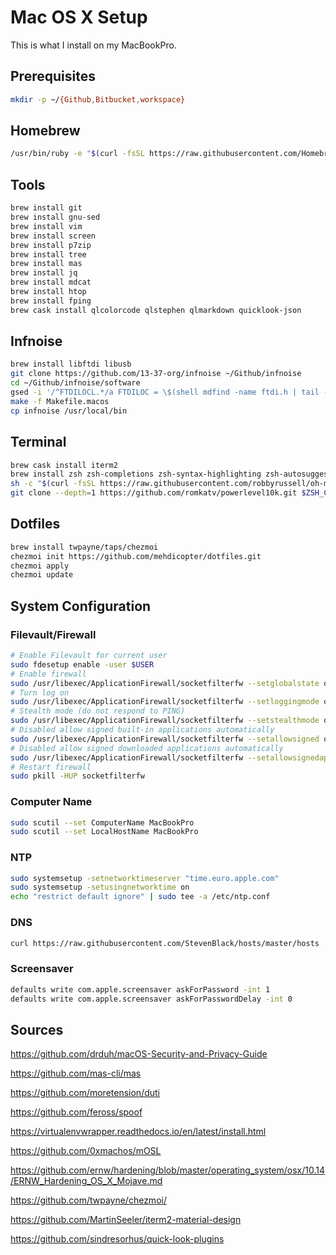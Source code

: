 # Mac OS X Setup

This is what I install on my MacBookPro.

## Prerequisites

```sh
mkdir -p ~/{Github,Bitbucket,workspace}
```

## Homebrew

```sh
/usr/bin/ruby -e "$(curl -fsSL https://raw.githubusercontent.com/Homebrew/install/master/install)"
```

## Tools

```sh
brew install git
brew install gnu-sed
brew install vim
brew install screen
brew install p7zip
brew install tree
brew install mas
brew install jq
brew install mdcat
brew install htop
brew install fping
brew cask install qlcolorcode qlstephen qlmarkdown quicklook-json
```

## Infnoise

```sh
brew install libftdi libusb
git clone https://github.com/13-37-org/infnoise ~/Github/infnoise
cd ~/Github/infnoise/software
gsed -i '/^FTDILOCL.*/a FTDILOC = \$(shell mdfind -name ftdi.h | tail -n 1)' Makefile.macos
make -f Makefile.macos
cp infnoise /usr/local/bin
```

## Terminal

```sh
brew cask install iterm2
brew install zsh zsh-completions zsh-syntax-highlighting zsh-autosuggestions
sh -c "$(curl -fsSL https://raw.githubusercontent.com/robbyrussell/oh-my-zsh/master/tools/install.sh)"
git clone --depth=1 https://github.com/romkatv/powerlevel10k.git $ZSH_CUSTOM/themes/powerlevel10k
```

## Dotfiles

```sh
brew install twpayne/taps/chezmoi
chezmoi init https://github.com/mehdicopter/dotfiles.git
chezmoi apply
chezmoi update
```

## System Configuration

### Filevault/Firewall

```sh
# Enable Filevault for current user
sudo fdesetup enable -user $USER
# Enable firewall
sudo /usr/libexec/ApplicationFirewall/socketfilterfw --setglobalstate on
# Turn log on
sudo /usr/libexec/ApplicationFirewall/socketfilterfw --setloggingmode on
# Stealth mode (do not respond to PING)
sudo /usr/libexec/ApplicationFirewall/socketfilterfw --setstealthmode on
# Disabled allow signed built-in applications automatically
sudo /usr/libexec/ApplicationFirewall/socketfilterfw --setallowsigned off
# Disabled allow signed downloaded applications automatically
sudo /usr/libexec/ApplicationFirewall/socketfilterfw --setallowsignedapp off
# Restart firewall
sudo pkill -HUP socketfilterfw
```

### Computer Name

```sh
sudo scutil --set ComputerName MacBookPro
sudo scutil --set LocalHostName MacBookPro
```

### NTP

```sh
sudo systemsetup -setnetworktimeserver "time.euro.apple.com"
sudo systemsetup -setusingnetworktime on
echo "restrict default ignore" | sudo tee -a /etc/ntp.conf
```

### DNS

```sh
curl https://raw.githubusercontent.com/StevenBlack/hosts/master/hosts | sudo tee -a /etc/hosts
```

### Screensaver

```sh
defaults write com.apple.screensaver askForPassword -int 1
defaults write com.apple.screensaver askForPasswordDelay -int 0
```

## Sources

<https://github.com/drduh/macOS-Security-and-Privacy-Guide>

<https://github.com/mas-cli/mas>

<https://github.com/moretension/duti>

<https://github.com/feross/spoof>

<https://virtualenvwrapper.readthedocs.io/en/latest/install.html>

<https://github.com/0xmachos/mOSL>

<https://github.com/ernw/hardening/blob/master/operating_system/osx/10.14/ERNW_Hardening_OS_X_Mojave.md>

<https://github.com/twpayne/chezmoi/>

<https://github.com/MartinSeeler/iterm2-material-design>

<https://github.com/sindresorhus/quick-look-plugins>
